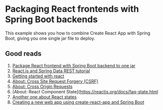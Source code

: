 # Packaging React frontends with Spring Boot backends
This example shows you how to combine Create React App with Spring Boot, giving you one single jar file to deploy. 

## Good reads

1. [Package React frontend with Spring Boot backend to one jar](https://github.com/kantega/react-and-spring#webapp-with-create-react-app-and-spring-boot)
2. [React.js and Spring Data REST tutorial](https://spring.io/guides/tutorials/react-and-spring-data-rest/)
3. [Getting started with react](https://reactjs.org/tutorial/tutorial.html)
4. [About: Cross Site Request Forgery (CSRF)](https://docs.spring.io/spring-security/site/docs/current/reference/html/csrf.html)
5. [About: Cross Origin Requests](https://spring.io/guides/gs/rest-service-cors/)
6. [About: React Component State](https://reactjs.org/docs/faq-state.html
7. [Another one about React states](https://css-tricks.com/understanding-react-setstate/)
8. [Creating a new web app using create-react-app and Spring Boot](http://matejsprogblog.blogspot.com/2017/06/creating-new-web-app-using-create-react.html)